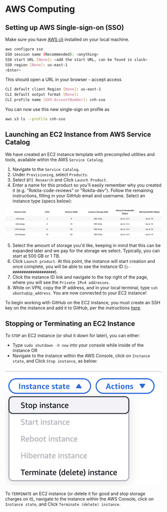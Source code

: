 # AWS Computing

## Setting up AWS Single-sign-on (SSO)

Make sure you have [AWS cli](https://docs.aws.amazon.com/cli/v1/userguide/install-macos.html) installed on your local machine.

```bash
aws configure sso
SSO session name (Recommended): <anything>
SSO start URL [None]: <add the start URL, can be found in slack>
SSO region [None]: us-east-1
<Enter>
```

This should open a URL in your browser - accept access

```bash
CLI default client Region [None]: us-east-1
CLI default output format [None]:
CLI profile name [XXX-AccountNumber]: cnh-sso
```

You can now use this new single-sign on profile as

```bash
aws s3 ls --profile cnh-sso
```

## Launching an EC2 Instance from AWS Service Catalog

We have created an EC2 instance template with precompiled utilities and tools, available within the AWS `Service Catalog`.

1. Navigate to the `Service Catalog`.
2. Under `Provisioning`, select `Products`.
3. Select `BTI Research` and Click `Launch Product`.
4. Enter a name for this product so you'll easily remember why you created it (e.g. "Rokita-code-reviews" or "Rokita-dev").
Follow the remaining instructions, filling in your GitHub email and username.
Select an instance type (specs below):

![instances](img/instances.png)

5. Select the amount of storage you'd like, keeping in mind that this can be expanded later and we pay for the storage we select.
Typically, you can start at 500 GB or 1 TB.
6. Click `Launch product`.
At this point, the instance will start creation and once complete, you will be able to see the instance ID (`i-###################`).
7. Click the instance ID link and navigate to the top right of the page, where you will see the `Private IPv4 addresses`.
8. While on VPN, copy the IP address, and in your local terminal, type `ssh ubuntu@ip_address`.
You are now connected to your EC2 instance!

To begin working with GitHub on the EC2 instance, you must create an SSH key on the instance and add it to GitHub, per the instructions [here](docs/github-general.md).

## Stopping or Terminating an EC2 Instance

To `STOP` an EC2 instance (or shut it down for later), you can either:

- Type `sudo shutdown -h now` into your console while inside of the instance OR
- Navigate to the instance within the AWS Console, click on `Instance state`, and Click `Stop instance`, as below:

![instance-state](img/instance-state.png)

To `TERMINATE` an EC2 instance (or delete it for good and stop storage charges on it), navigate to the instance within the AWS Console, click on `Instance state`, and Click `Terminate (delete) instance`.

